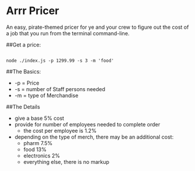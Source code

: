 Arrr Pricer
===========

An easy, pirate-themed pricer for ye and your crew to figure out the cost of a job that you run from the terminal command-line.

##Get a price:

```

node ./index.js -p 1299.99 -s 3 -m 'food'

```

##The Basics:

  * -p = Price
  * -s = number of Staff persons needed
  * -m = type of Merchandise

##The Details

  * give a base 5% cost
  * provide for number of employees needed to complete order
    * the cost per employee is 1.2%
  * depending on the type of merch, there may be an additional cost:
    * pharm 7.5%
    * food 13%
    * electronics 2%
    * everything else, there is no markup
